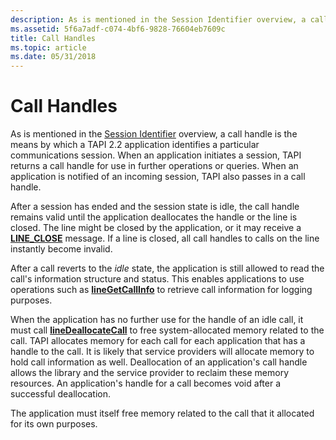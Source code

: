 ```yaml
---
description: As is mentioned in the Session Identifier overview, a call handle is the means by which a TAPI 2.2 application identifies a particular communications session.
ms.assetid: 5f6a7adf-c074-4bf6-9828-76604eb7609c
title: Call Handles
ms.topic: article
ms.date: 05/31/2018
---
```


# Call Handles

As is mentioned in the [Session Identifier](./session-identifier-ovr.md) overview, a call handle is the means by which a TAPI 2.2 application identifies a particular communications session. When an application initiates a session, TAPI returns a call handle for use in further operations or queries. When an application is notified of an incoming session, TAPI also passes in a call handle.

After a session has ended and the session state is idle, the call handle remains valid until the application deallocates the handle or the line is closed. The line might be closed by the application, or it may receive a [**LINE\_CLOSE**](line-close.md) message. If a line is closed, all call handles to calls on the line instantly become invalid.

After a call reverts to the *idle* state, the application is still allowed to read the call's information structure and status. This enables applications to use operations such as [**lineGetCallInfo**](/windows/desktop/api/Tapi/nf-tapi-linegetcallinfo) to retrieve call information for logging purposes.

When the application has no further use for the handle of an idle call, it must call [**lineDeallocateCall**](/windows/desktop/api/Tapi/nf-tapi-linedeallocatecall) to free system-allocated memory related to the call. TAPI allocates memory for each call for each application that has a handle to the call. It is likely that service providers will allocate memory to hold call information as well. Deallocation of an application's call handle allows the library and the service provider to reclaim these memory resources. An application's handle for a call becomes void after a successful deallocation.

The application must itself free memory related to the call that it allocated for its own purposes.

 

 
